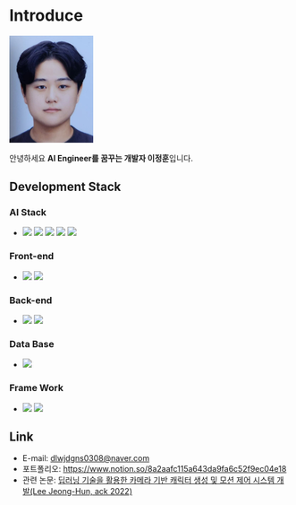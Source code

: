 # Introduce 
 <img src="./02.png" style="width:150px">

안녕하세요 <strong>AI Engineer를 꿈꾸는 개발자 이정훈</strong>입니다. 
## Development Stack

### <strong>AI Stack</strong> 
- <img src="https://img.shields.io/badge/Python-3776AB?style=for-the-badge&logo=Python&logoColor=white">
  <img src="https://img.shields.io/badge/Pytorch-EE4C2C?style=for-the-badge&logo=Pytorch&logoColor=white">
  <img src="https://img.shields.io/badge/Tensorflow-FF6F00?style=for-the-badge&logo=Tensorflow&logoColor=white">
  <img src="https://img.shields.io/badge/Keras-D00000?style=for-the-badge&logo=Keras&logoColor=white">
  <img src="https://mediapipe.dev/images/mediapipe_small.png" style="width: 150px" >
  
  
 ### <strong>Front-end</strong>  
- <img src="https://img.shields.io/badge/React-61DAFB?style=for-the-badge&logo=React&logoColor=white">
  <img src="https://img.shields.io/badge/Next-000000?style=for-the-badge&logo=Next.js&logoColor=white">
### <strong>Back-end</strong> 
- <img src="https://img.shields.io/badge/Spring Boot-6DB33F?style=for-the-badge&logo=Springboot&logoColor=white">
  <img src="https://img.shields.io/badge/Node.js-339933?style=for-the-badge&logo=Node.js&logoColor=white">
### <strong>Data Base</strong> 
- <img src="https://img.shields.io/badge/MySQL-4479A1?style=for-the-badge&logo=Mysql&logoColor=white">
### <strong>Frame Work</strong> 
- <img src="https://img.shields.io/badge/Unity-000000?style=for-the-badge&logo=Unity&logoColor=white">
  <img src="https://img.shields.io/badge/Express-000000?style=for-the-badge&logo=Express&logoColor=white">

## Link


- E-mail: dlwjdgns0308@naver.com
- 포트폴리오: https://www.notion.so/8a2aafc115a643da9fa6c52f9ec04e18
- 관련 논문: <a href="./KIPS_C2022B0331F.docx">딥러닝 기술을 활용한 카메라 기반 캐릭터 생성 및 모션 제어 시스템 개발(Lee Jeong-Hun, ack 2022)</a>


